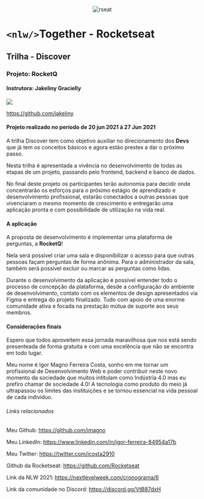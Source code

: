 <p align="center">
  <img src="https://avatars.githubusercontent.com/u/28929274?s=200&v=4" alt="rseat">
</p>

# `<nlw/>`Together - Rocketseat
## Trilha - Discover
### Projeto: RocketQ
#### Instrutora: Jakeliny Gracielly
![](https://avatars.githubusercontent.com/u/17316392?s=182&v=4)

<https://github.com/jakeliny>

#### Projeto realizado no período de 20 jun 2021 à 27 Jun 2021
A trilha Discover tem como objetivo auxiliar no direcionamento dos **Devs** que já tem os conceitos básicos e agora estão prestes a dar o próximo passo.

Nesta trilha é apresentada a vivência no desenvolvimento de todas as etapas de um projeto, passando pelo frontend, backend e banco de dados.

No final deste projeto os participantes terão autonomia para decidir onde concentrarão os esforços para o próximo estágio de aprendizado e desenvolvimento profissional, estarão conectados a outras pessoas que vivenciaram o mesmo momento de crescimento e entregarão uma aplicação pronta e com possibilidade de utilização na vida real.

#### A aplicação
A proposta de desenvolvimento é implementar uma plataforma de perguntas, a **RocketQ**!

Nela será possível criar uma sala e disponibilizar o acesso para que outras pessoas façam perguntas de forma anônima. Para o administrador da sala, também será possível excluir ou marcar as perguntas como lidas.

Durante o desenvolvimento da aplicação é possível entender todo o processo de concepção da plataforma, desde a configuração do ambiente de desenvolvimento, contato com os elementos de design apresentados via Figma e entrega do projeto finalizado. Tudo com apoio de uma enorme comunidade ativa e focada na prestação mútua de suporte aos seus membros.

#### Considerações finais
Espero que todos aproveitem essa jornada maravilhosa que nos está sendo presenteada de forma gratuita e com uma excelência que não se encontra em todo lugar.

Meu nome é Igor Magno Ferreira Costa, sonho em me tornar um profissional de Desenvolvimento Web e poder contribuir neste novo momento da sociedade que muitos intitulam como Indústria 4.0 mas eu prefiro chamar de sociedade 4.0! A tecnologia como produto do meio já ultrapassou os limites das instituições e se tornou essencial na vida pessoal de cada indivíduo.

###### Links relacionados
Meu Github: <https://github.com/imagno>

Meu LinkedIn: <https://www.linkedin.com/in/igor-ferreira-84954a17b>

Meu Twitter: <https://twitter.com/icosta2910>

Github da Rocketseat: <https://github.com/Rocketseat>

Link da NLW 2021: <https://nextlevelweek.com/cronograma/6>

Link da comunidade no Discord: <https://discord.gg/VtB87dxH>